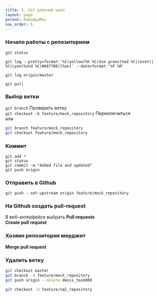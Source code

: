 ```yaml
---
title: 5. Git рабочий цикл
layout: page
parent: DemoAppMvc
nav_order: 5
---
```

### Начало работы с репозиторием
`git status`  

`git log --pretty=format:'%C(yellow)%h %C(dim green)%ad %C(reset)| %C(cyan)%s%d %C(#667788)[%an]' --date=format:'%F %R'`  

`git log origin/master`  

`git pull`  

### Выбор ветки
`git branch` Проверить ветку  
`git checkout -b feature/mock_repository` Переключиться  
или  
```bash
git branch feature/mock_repository
git checkout feature/mock_repository
```

### Коммит
```
git add *
git status
git commit -m "Added file and updated"
git push origin
```

### Отправить в Github
`git push --set-upstream origin feature/mock_repository`

### На Github создать pull-request
В веб-интерфейсе выбрать **Pull requests**  
**Create pull request**

### Хозяин репозитория мерджит
**Merge pull request**  

### Удалить ветку
```bash
git checkout master
git branch -d feature/mock_repository
git push origin --delete denis_task009

git checkout -b feature/sql_repository
```